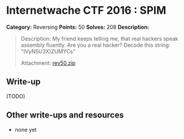 # Internetwache CTF 2016 : SPIM

**Category:** Reversing
**Points:** 50
**Solves:** 208
**Description:**

> Description: My friend keeps telling me, that real hackers speak assembly fluently. Are you a real hacker? Decode this string: "IVyN5U3X)ZUMYCs"
> 
> 
> Attachment: [rev50.zip](./rev50.zip)


## Write-up

(TODO)

## Other write-ups and resources

* none yet
